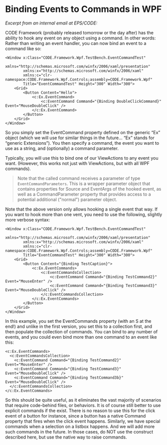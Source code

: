 ﻿# Binding Events to Commands in WPF

_Excerpt from an internal email at EPS/CODE:_

CODE Framework (probably released tomorrow or the day after) has the ability to hook any event on any object using a command. In other words: Rather than writing an event handler, you can now bind an event to a command like so:

```
<Window x:Class="CODE.Framework.Wpf.TestBench.EventCommandTest"
        xmlns="http://schemas.microsoft.com/winfx/2006/xaml/presentation"
        xmlns:x="http://schemas.microsoft.com/winfx/2006/xaml"
        xmlns:c="clr-namespace:CODE.Framework.Wpf.Controls;assembly=CODE.Framework.Wpf" 
        Title="EventCommandTest" Height="300" Width="300">
    <Grid>
        <Button Content="Hello">
            <c:Ex.EventCommand>
                <c:EventCommand Command="{Binding DoubleClickCommand}" Event="MouseDoubleClick" />
            </c:Ex.EventCommand>
        </Button>
    </Grid>
</Window>
```

So you simply set the EventCommand property defined on the generic “Ex” object (which we will use for similar things in the future… “Ex” stands for “generic Extensions”). You then specify a command, the event you want to use as a string, and (optionally) a command parameter. 

Typically, you will use this to bind one of our ViewActions to any event you want. (However, this works not just with ViewActions, but with all WPF commands).

> Note that the called command receives a parameter of type ```EventCommandParameters```. This is a wrapper parameter object that contains properties for Source and EventArgs of the hooked event, as well as a CommandParameter property that provides access to a potential additional ("normal") parameter object.

Note that the above version only allows hooking a single event that way. If you want to hook more than one vent, you need to use the following, slightly more verbose syntax: 

```
<Window x:Class="CODE.Framework.Wpf.TestBench.EventCommandTest"
        xmlns="http://schemas.microsoft.com/winfx/2006/xaml/presentation"
        xmlns:x="http://schemas.microsoft.com/winfx/2006/xaml"
        xmlns:c="clr-namespace:CODE.Framework.Wpf.Controls;assembly=CODE.Framework.Wpf" 
        Title="EventCommandTest" Height="300" Width="300">
    <Grid>
        <Button Content="{Binding TestCaption}">
            <c:Ex.EventCommands>
                <c:EventCommandsCollection>
                    <c:EventCommand Command="{Binding TestCommand2}" Event="MouseEnter" />
                    <c:EventCommand Command="{Binding TestCommand3}" Event="MouseDoubleClick" />
                </c:EventCommandsCollection>
            </c:Ex.EventCommands>
        </Button>
    </Grid>
</Window>
```

In this example, you set the EventCommands property (with an S at the end!) and unlike in the first version, you set this to a collection first, and then populate the collection of commands. You can bind to any number of events, and you could even bind more than one command to an event like this:

```
<c:Ex.EventCommands>
  <c:EventCommandsCollection>
    <c:EventCommand Command="{Binding TestCommand2}" Event="MouseEnter" />
    <c:EventCommand Command="{Binding TestCommand3}" Event="MouseDoubleClick" />
    <c:EventCommand Command="{Binding TestCommand3b}" Event="MouseDoubleClick" />
  </c:EventCommandsCollection>
</c:Ex.EventCommands>
```

So this should be quite useful, as it eliminates the vast majority of scenarios that require code-behind files, or behaviors. It is of course still better to use explicit commands if the exist. There is no reason to use this for the click event of a button for instance, since a button has a native Command property that fires when the click event happens. Similarly, we have special commands when a selection on a listbox happens. And we will add more such commands in the future. In those cases, do NOT use the construct described here, but use the native way to raise commands.
